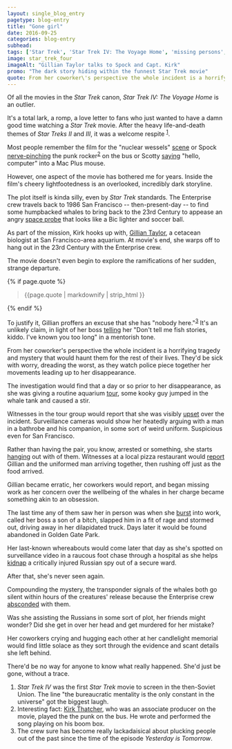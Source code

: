 ```yaml
---
layout: single_blog_entry
pagetype: blog-entry
title: "Gone girl"
date: 2016-09-25
categories: blog-entry
subhead:
tags: ['Star Trek', 'Star Trek IV: The Voyage Home', 'missing persons', 'movies', 'posts nobody reads']
image: star_trek_four
imageAlt: "Gillian Taylor talks to Spock and Capt. Kirk"
promo: "The dark story hiding within the funnest Star Trek movie"
quote: From her coworker\'s perspective the whole incident is a horrifying tragedy and mystery that would haunt them for the rest of their lives.
---  
```


Of all the movies in the *Star Trek* canon, *Star Trek IV: The Voyage Home* is an outlier.

It's a total lark, a romp, a love letter to fans who just wanted to have a damn good time watching a *Star Trek* movie. After the heavy life-and-death themes of *Star Treks II* and *III*, it was a welcome respite <sup>[1][1]</sup>.

Most people remember the film for the "nuclear wessels" [scene][4] or Spock [nerve-pinching][5] the punk rocker<sup>[2][2]</sup> on the bus or Scotty [saying][15] "hello, computer" into a Mac Plus mouse.

However, one aspect of the movie has bothered me for years. Inside the film's cheery lightfootedness is an overlooked, incredibly dark storyline.

The plot itself is kinda silly, even by *Star Trek* standards. The Enterprise crew travels back to 1986 San Francisco -- then-present-day -- to find some humpbacked whales to bring back to the 23rd Century to appease an angry [space probe][8] that looks like a Bic lighter and soccer ball.

As part of the mission, Kirk hooks up with, [Gillian Taylor][9], a cetacean biologist at San Francisco-area aquarium. At movie's end, she warps off to hang out in the 23rd Century with the Enterprise crew.

The movie doesn't even begin to explore the ramifications of her sudden, strange departure.

{% if page.quote %}
  <aside class="blog-pullquote">
  <blockquote>{{page.quote | markdownify | strip_html }}</blockquote>
  </aside>
{% endif %}


To justify it, Gillian proffers an excuse that she has "nobody here."<sup>[3][3]</sup> It's an unlikely claim, in light of her boss [telling][11] her "Don't tell me fish stories, kiddo. I've known you too long" in a mentorish tone.

From her coworker's perspective the whole incident is a horrifying tragedy and mystery that would haunt them for the rest of their lives. They'd be sick with worry, dreading the worst, as they watch police piece together her movements leading up to her disappearance.

The investigation would find that a day or so prior to her disappearance, as she was giving a routine aquarium [tour][12], some kooky guy jumped in the whale tank and caused a stir.

Witnesses in the tour group would report that she was visibly [upset][13] over the incident. Surveillance cameras would show her heatedly arguing with a man in a bathrobe and his companion, in some sort of weird uniform. Suspicious even for San Francisco.

Rather than having the pair, you know, arrested or something, she starts [hanging][16] out with of them. Witnesses at a local pizza restaurant would [report][17] Gillian and the uniformed man arriving together, then rushing off just as the food arrived.

Gillian became erratic, her coworkers would report, and began missing work as her concern over the wellbeing of the whales in her charge became something akin to an obsession.

The last time any of them saw her in person was when she [burst][14] into work, called her boss a son of a bitch, slapped him in a fit of rage and stormed out, driving away in her dilapidated truck. Days later it would be found abandoned in Golden Gate Park.

Her last-known whereabouts would come later that day as she's spotted on surveillance video in a raucous foot chase through a hospital as she helps [kidnap][7] a critically injured Russian spy out of a secure ward.

After that, she's never seen again.

Compounding the mystery, the transponder signals of the whales both go silent within hours of the creatures' release because the Enterprise crew [absconded][18] with them.

Was she assisting the Russians in some sort of plot, her friends might wonder? Did she get in over her head and get murdered for her mistake?

Her coworkers crying and hugging each other at her candlelight memorial would find little solace as they sort through the evidence and scant details she left behind.

There'd be no way for anyone to know what really happened. She'd just be gone, without a trace.



1. <span id="footnote-one-stf"></span>*Star Trek IV* was the first *Star Trek* movie to screen in the then-Soviet Union. The line "the bureaucratic mentality is the only constant in the universe" got the biggest laugh.
2. <span id="footnote-two-stf"></span>Interesting fact: [Kirk Thatcher][19], who was an associate producer on the movie, played the the punk on the bus. He wrote and performed the song playing on his boom box.
3. <span id="footnote-three-stf"></span>The crew sure has become really lackadaisical about plucking people out of the past since the time of the episode *Yesterday is Tomorrow*.


[1]:#footnote-one-stf
[2]:#footnote-two-stf
[3]:#footnote-three-stf
[4]:https://www.youtube.com/watch?v=MdSJFrhb-HM
[5]:https://www.youtube.com/watch?v=Gr82dZpCr48
[6]:https://www.youtube.com/watch?v=LkqiDu1BQXY
[7]:https://www.youtube.com/watch?v=02Or-Hx3yqc
[8]:http://memory-alpha.wikia.com/wiki/Whale_Probe?file=Whale_Probe.jpg
[9]:http://memory-beta.wikia.com/wiki/Gillian_Taylor
[10]:http://education.seattlepi.com/many-years-college-doctorate-degree-1843.html
[11]:http://movie-sounds.org/sci-fi-movie-samples/sound-clips-from-star-trek-iv-the-voyage-home-1986/don-t-tell-me-fish-stories-kiddo-i-ve-known-you-too-long
[12]:https://www.youtube.com/watch?v=PoS1eAVNXWU
[13]:https://www.youtube.com/watch?v=PoS1eAVNXWU&t=1m0s
[14]:https://www.youtube.com/watch?v=m_4xrXdd0c0
[15]:https://www.youtube.com/watch?v=xaVgRj2e5_s
[16]:https://www.youtube.com/watch?v=YtDqlEcfr9w
[17]:https://www.youtube.com/watch?v=MEflt_tFRa4
[18]:https://www.youtube.com/watch?v=4CM8tTG9Yig
[19]:http://www.imdb.com/name/nm0857130/
